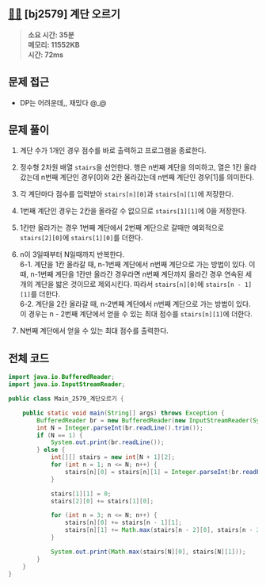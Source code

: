 ## [🚶‍♂️](https://www.acmicpc.net/problem/2579) [bj2579] 계단 오르기

> **소요 시간: 35분<br>
> 메모리: 11552KB<br>
> 시간: 72ms**

## 문제 접근

- DP는 어려운데,, 재밌다 @\_@

## 문제 풀이

1. 계단 수가 1개인 경우 점수를 바로 출력하고 프로그램을 종료한다.

2. 정수형 2차원 배열 `stairs`을 선언한다. 행은 n번째 계단을 의미하고, 열은 1칸 올라갔는데 n번째 계단인 경우[0]와 2칸 올라갔는데 n번째 계단인 경우[1]를 의미한다.

3. 각 계단마다 점수를 입력받아 `stairs[n][0]`과 `stairs[n][1]`에 저장한다.

4. 1번째 계단인 경우는 2칸을 올라갈 수 없으므로 `stairs[1][1]`에 0을 저장한다.

5. 1칸만 올라가는 경우 1번째 계단에서 2번째 계단으로 갈때만 예외적으로 `stairs[2][0]`에 `stairs[1][0]`를 더한다.

6. n이 3일때부터 N일때까지 반복한다.<br>
   6-1. 계단을 1칸 올라갈 때, n-1번째 계단에서 n번째 계단으로 가는 방법이 있다. 이때, n-1번째 계단을 1칸만 올라간 경우라면 n번째 계단까지 올라간 경우 연속된 세 개의 계단을 밟은 것이므로 제외시킨다. 따라서 `stairs[n][0]`에 `stairs[n - 1][1]`를 더한다.<br>
   6-2. 계단을 2칸 올라갈 때, n-2번째 계단에서 n번째 계단으로 가는 방법이 있다. 이 경우는 n - 2번째 계단에서 얻을 수 있는 최대 점수를 `stairs[n][1]`에 더한다.<br>

7. N번째 계단에서 얻을 수 있는 최대 점수를 출력한다.

## 전체 코드

```java
import java.io.BufferedReader;
import java.io.InputStreamReader;

public class Main_2579_계단오르기 {

    public static void main(String[] args) throws Exception {
        BufferedReader br = new BufferedReader(new InputStreamReader(System.in));
        int N = Integer.parseInt(br.readLine().trim());
        if (N == 1) {
            System.out.print(br.readLine());
        } else {
            int[][] stairs = new int[N + 1][2];
            for (int n = 1; n <= N; n++) {
                stairs[n][0] = stairs[n][1] = Integer.parseInt(br.readLine().trim());
            }

            stairs[1][1] = 0;
            stairs[2][0] += stairs[1][0];

            for (int n = 3; n <= N; n++) {
                stairs[n][0] += stairs[n - 1][1];
                stairs[n][1] += Math.max(stairs[n - 2][0], stairs[n - 2][1]);
            }

            System.out.print(Math.max(stairs[N][0], stairs[N][1]));
        }
    }
}
```

